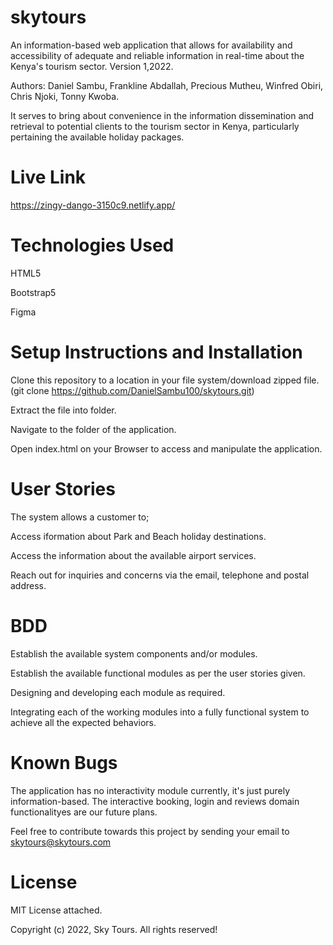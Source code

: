 # skytours
An information-based web application that allows for availability and accessibility of adequate and reliable information in real-time about the Kenya's tourism sector.
Version 1,2022.

Authors: Daniel Sambu, Frankline Abdallah, Precious Mutheu, Winfred Obiri, Chris Njoki, Tonny Kwoba.

It serves to bring about convenience in the information dissemination and retrieval to potential clients to the tourism sector in Kenya, particularly pertaining the available holiday packages.

# Live Link
https://zingy-dango-3150c9.netlify.app/
# Technologies Used
HTML5

Bootstrap5

Figma
# Setup Instructions and Installation
Clone this repository to a location in your file system/download zipped file.(git clone https://github.com/DanielSambu100/skytours.git)

Extract the file into folder.

Navigate to the folder of the application.

Open index.html on your Browser to access and manipulate the application.

# User Stories
The system allows a customer to;

Access iformation about Park and Beach holiday destinations.

Access the information about the available airport services.

Reach out for inquiries and concerns via the email, telephone and postal address.

# BDD
Establish the available system components and/or modules.

Establish the available functional modules as per the user stories given.

Designing and developing each module as required.

Integrating each of the working modules into a fully functional system to achieve all the expected behaviors.
# Known Bugs
The application has no interactivity module currently, it's just purely information-based. The interactive booking, login and reviews domain functionalityes are our future plans.

Feel  free to contribute towards this project by sending your email to skytours@skytours.com

# License
MIT License attached.

Copyright (c) 2022, Sky Tours. All rights reserved!

